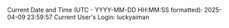 Current Date and Time (UTC - YYYY-MM-DD HH:MM:SS formatted): 2025-04-09 23:59:57
Current User's Login: luckyaiman
